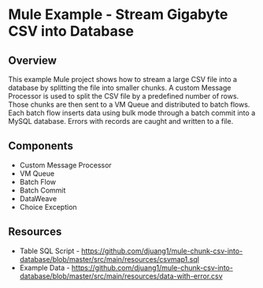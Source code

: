 # Mule Example - Stream Gigabyte CSV into Database

## Overview
This example Mule project shows how to stream a large CSV file into a database by splitting the file into smaller chunks. A custom Message Processor is used to split the CSV file by a predefined number of rows. Those chunks are then sent to a VM Queue and distributed to batch flows. Each batch flow inserts data using bulk mode through a batch commit into a MySQL database. Errors with records are caught and written to a file.

## Components
* Custom Message Processor
* VM Queue
* Batch Flow
* Batch Commit
* DataWeave
* Choice Exception

## Resources
* Table SQL Script - https://github.com/djuang1/mule-chunk-csv-into-database/blob/master/src/main/resources/csvmap1.sql
* Example Data - https://github.com/djuang1/mule-chunk-csv-into-database/blob/master/src/main/resources/data-with-error.csv